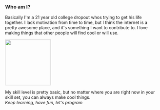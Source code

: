 ### Who am I?
Basically I'm a 21 year old college dropout whos trying to get his life together. 
I lack motivation from time to time, but I think the internet is a pretty awesome place, 
and it's something I want to contribute to. I love making things that other people will 
find cool or will use.

<img src='https://i.fiery.me/kM6H4.png' height='150px' width='auto' /> 

My skill level is pretty basic, but no matter where you are right now in your skill set, you can always make cool things. 
<br>
*Keep learning, have fun, let's program*
